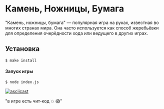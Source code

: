 # Камень, Ножницы, Бумага

"Камень, ножницы, бумага" — популярная игра на руках, известная во многих странах мира. Она часто используется как способ жеребьёвки для определения очерёдности хода или ведущего в других играх.


## Установка

```
$ make install
```


#### Запуск игры

```
$ node index.js
``` 

[![asciicast](https://asciinema.org/a/rdrlfrgwn0fpouScbuEyEvzrF.svg)](https://asciinema.org/a/rdrlfrgwn0fpouScbuEyEvzrF)


"в игре есть чит-код 💥 😱"
